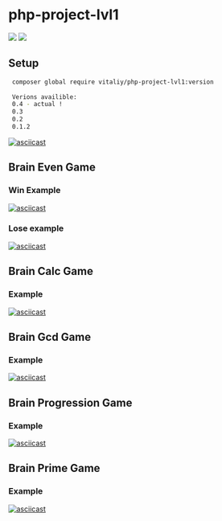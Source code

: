 # php-project-lvl1

<a href="https://codeclimate.com/github/kudrvet/php-project-lvl1/maintainability"><img src="https://api.codeclimate.com/v1/badges/aabb7e38ca0167f2f563/maintainability" /></a>   <a href="https://codeclimate.com/github/kudrvet/php-project-lvl1/test_coverage"><img src="https://api.codeclimate.com/v1/badges/aabb7e38ca0167f2f563/test_coverage" /></a>

## Setup

```sh
 composer global require vitaliy/php-project-lvl1:version 
 
 Verions availible:
 0.4 - actual !
 0.3 
 0.2 
 0.1.2
 ```
 [![asciicast](https://asciinema.org/a/Hdv11nGpigcos9vGidQ3qJWnj.svg)](https://asciinema.org/a/Hdv11nGpigcos9vGidQ3qJWnj)
 
 ## Brain Even Game

 ### Win Example
 [![asciicast](https://asciinema.org/a/04DQW2HmuuJ8Nr8nEZwjsk6qj.svg)](https://asciinema.org/a/04DQW2HmuuJ8Nr8nEZwjsk6qj)
 
 ### Lose example
 [![asciicast](https://asciinema.org/a/66gbfB3wE0snfB0zqXIimaaUr.svg)](https://asciinema.org/a/66gbfB3wE0snfB0zqXIimaaUr)

## Brain Calc Game

### Example

[![asciicast](https://asciinema.org/a/ZNlq4QWKqmKpzg15K29CKToMW.svg)](https://asciinema.org/a/ZNlq4QWKqmKpzg15K29CKToMW)

## Brain Gcd Game

### Example

[![asciicast](https://asciinema.org/a/8Cnps5U0IpUUzlNFupJsrJIr7.svg)](https://asciinema.org/a/8Cnps5U0IpUUzlNFupJsrJIr7)

## Brain Progression Game

### Example

[![asciicast](https://asciinema.org/a/eiRknqhQHkag2kOah4g6QTt96.svg)](https://asciinema.org/a/eiRknqhQHkag2kOah4g6QTt96)

## Brain Prime Game

### Example

[![asciicast](https://asciinema.org/a/Qe1C2ZCQR84ttj6dsBWcw1AEb.svg)](https://asciinema.org/a/Qe1C2ZCQR84ttj6dsBWcw1AEb)

